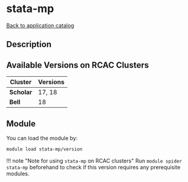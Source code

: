 # stata-mp

[Back to application catalog](../app_catalog.md)

## Description


## Available Versions on RCAC Clusters
|Cluster|Versions|
|---|---|
|**Scholar**|17, 18|
|**Bell**|18|

## Module
You can load the module by:

```bash
module load stata-mp/version
```

!!! note "Note for using `stata-mp` on RCAC clusters"
    Run `module spider stata-mp` beforehand to check if this version requires any prerequisite modules.
